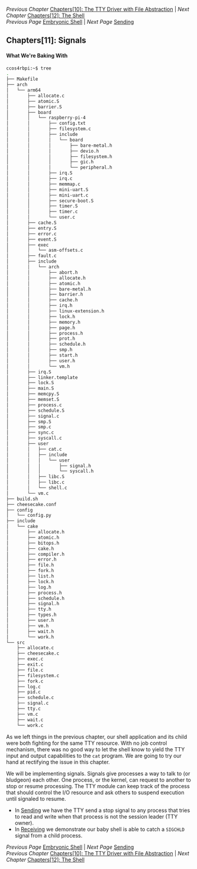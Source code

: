 *Previous Chapter* [Chapters[10]: The TTY Driver with File Abstraction](../chapter10/chapter10.md) | *Next Chapter* [Chapters[12]: The Shell](../chapter12/chapter12.md)  
*Previous Page* [Embryonic Shell](../chapter10/shell.md)  |  *Next Page* [Sending](sending.md)

## Chapters[11]: Signals

#### What We're Baking With

```bash
ccos4rbpi:~$ tree
.
├── Makefile
├── arch
│   └── arm64
│       ├── allocate.c
│       ├── atomic.S
│       ├── barrier.S
│       ├── board
│       │   └── raspberry-pi-4
│       │       ├── config.txt
│       │       ├── filesystem.c
│       │       ├── include
│       │       │   └── board
│       │       │       ├── bare-metal.h
│       │       │       ├── devio.h
│       │       │       ├── filesystem.h
│       │       │       ├── gic.h
│       │       │       └── peripheral.h
│       │       ├── irq.S
│       │       ├── irq.c
│       │       ├── memmap.c
│       │       ├── mini-uart.S
│       │       ├── mini-uart.c
│       │       ├── secure-boot.S
│       │       ├── timer.S
│       │       ├── timer.c
│       │       └── user.c
│       ├── cache.S
│       ├── entry.S
│       ├── error.c
│       ├── event.S
│       ├── exec
│       │   └── asm-offsets.c
│       ├── fault.c
│       ├── include
│       │   └── arch
│       │       ├── abort.h
│       │       ├── allocate.h
│       │       ├── atomic.h
│       │       ├── bare-metal.h
│       │       ├── barrier.h
│       │       ├── cache.h
│       │       ├── irq.h
│       │       ├── linux-extension.h
│       │       ├── lock.h
│       │       ├── memory.h
│       │       ├── page.h
│       │       ├── process.h
│       │       ├── prot.h
│       │       ├── schedule.h
│       │       ├── smp.h
│       │       ├── start.h
│       │       ├── user.h
│       │       └── vm.h
│       ├── irq.S
│       ├── linker.template
│       ├── lock.S
│       ├── main.S
│       ├── memcpy.S
│       ├── memset.S
│       ├── process.c
│       ├── schedule.S
│       ├── signal.c
│       ├── smp.S
│       ├── smp.c
│       ├── sync.c
│       ├── syscall.c
│       ├── user
│       │   ├── cat.c
│       │   ├── include
│       │   │   └── user
│       │   │       ├── signal.h
│       │   │       └── syscall.h
│       │   ├── libc.S
│       │   ├── libc.c
│       │   └── shell.c
│       └── vm.c
├── build.sh
├── cheesecake.conf
├── config
│   └── config.py
├── include
│   └── cake
│       ├── allocate.h
│       ├── atomic.h
│       ├── bitops.h
│       ├── cake.h
│       ├── compiler.h
│       ├── error.h
│       ├── file.h
│       ├── fork.h
│       ├── list.h
│       ├── lock.h
│       ├── log.h
│       ├── process.h
│       ├── schedule.h
│       ├── signal.h
│       ├── tty.h
│       ├── types.h
│       ├── user.h
│       ├── vm.h
│       ├── wait.h
│       └── work.h
└── src
    ├── allocate.c
    ├── cheesecake.c
    ├── exec.c
    ├── exit.c
    ├── file.c
    ├── filesystem.c
    ├── fork.c
    ├── log.c
    ├── pid.c
    ├── schedule.c
    ├── signal.c
    ├── tty.c
    ├── vm.c
    ├── wait.c
    └── work.c
```

As we left things in the previous chapter, our shell application and its child were both fighting for the same TTY resource. With no job control mechanism, there was no good way to let the shell know to yield the TTY input and output capabilities to the `cat` program. We are going to try our hand at rectifying the issue in this chapter.

We will be implementing signals. Signals give processes a way to talk to (or bludgeon) each other. One process, or the kernel, can request to another to stop or resume processing. The TTY module can keep track of the process that should control the I/O resource and ask others to suspend execution until signaled to resume.

- In [Sending](sending.md) we have the TTY send a stop signal to any process that tries to read and write when that process is not the session leader (TTY owner).
- In [Receiving](receiving.md) we demonstrate our baby shell is able to catch a `SIGCHLD` signal from a child process.

*Previous Page* [Embryonic Shell](../chapter10/shell.md)  |  *Next Page* [Sending](sending.md)  
*Previous Chapter* [Chapters[10]: The TTY Driver with File Abstraction](../chapter10/chapter10.md) | *Next Chapter* [Chapters[12]: The Shell](../chapter12/chapter12.md)
